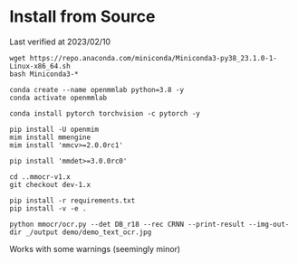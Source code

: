 # Install from Source

Last verified at 2023/02/10

```shell
wget https://repo.anaconda.com/miniconda/Miniconda3-py38_23.1.0-1-Linux-x86_64.sh
bash Miniconda3-*

conda create --name openmmlab python=3.8 -y
conda activate openmmlab

conda install pytorch torchvision -c pytorch -y

pip install -U openmim
mim install mmengine
mim install 'mmcv>=2.0.0rc1'

pip install 'mmdet>=3.0.0rc0'

cd ..mmocr-v1.x
git checkout dev-1.x

pip install -r requirements.txt
pip install -v -e .

python mmocr/ocr.py --det DB_r18 --rec CRNN --print-result --img-out-dir _/output demo/demo_text_ocr.jpg 
```

Works with some warnings (seemingly minor)
